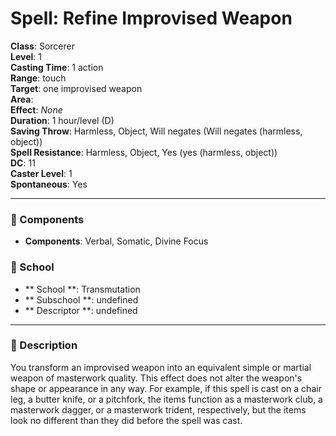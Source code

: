 
# Spell: Refine Improvised Weapon
**Class**: Sorcerer  
**Level**: 1  
**Casting Time**: 1 action  
**Range**: touch  
**Target**: one improvised weapon  
**Area**:   
**Effect**: _None_  
**Duration**: 1 hour/level (D)  
**Saving Throw**: Harmless, Object, Will negates (Will negates (harmless, object))  
**Spell Resistance**: Harmless, Object, Yes (yes (harmless, object))  
**DC**: 11  
**Caster Level**: 1  
**Spontaneous**: Yes

---

### 🔮 Components
- **Components**: Verbal, Somatic, Divine Focus

### 🏫 School
- ** School **: Transmutation
- ** Subschool **: undefined
- ** Descriptor **: undefined
---

### 📜 Description
You transform an improvised weapon into an equivalent simple or martial weapon of masterwork quality. This effect does not alter the weapon's shape or appearance in any way. For example, if this spell is cast on a chair leg, a butter knife, or a pitchfork, the items function as a masterwork club, a masterwork dagger, or a masterwork trident, respectively, but the items look no different than they did before the spell was cast.
